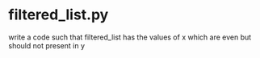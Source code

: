 # filtered_list.py
write a code such that filtered_list has the values of x which are even but should not present in y
